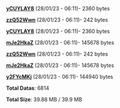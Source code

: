 [**yCUYLAY8**](/data/yCUYLAY8.txt) (28/01/23 - 06:11)- 2360 bytes

[**zzQ52Wwn**](/data/zzQ52Wwn.txt) (28/01/23 - 06:11)- 242 bytes

[**yCUYLAY8**](/data/yCUYLAY8.txt) (28/01/23 - 06:11)- 2360 bytes

[**mJe2HkaZ**](/data/mJe2HkaZ.txt) (28/01/23 - 06:11)- 145678 bytes

[**zzQ52Wwn**](/data/zzQ52Wwn.txt) (28/01/23 - 06:11)- 242 bytes

[**mJe2HkaZ**](/data/mJe2HkaZ.txt) (28/01/23 - 06:11)- 145678 bytes

[**y2FYcMKj**](/data/y2FYcMKj.txt) (28/01/23 - 06:11)- 144940 bytes

**Total Datas**: 6814

**Total Size**: 39.88 MB / 39.9 MB